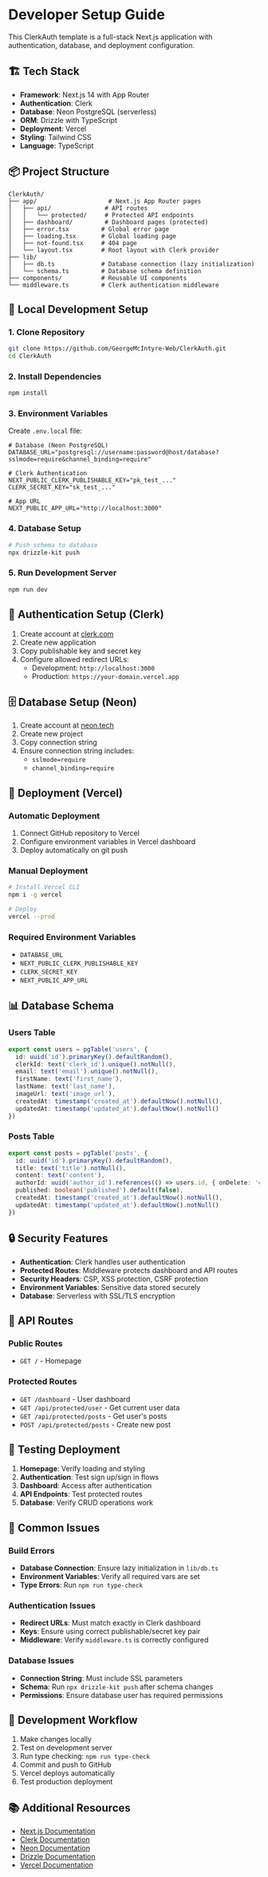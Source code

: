 # Developer Setup Guide

This ClerkAuth template is a full-stack Next.js application with authentication, database, and deployment configuration.

## 🏗️ Tech Stack

- **Framework**: Next.js 14 with App Router
- **Authentication**: Clerk
- **Database**: Neon PostgreSQL (serverless)
- **ORM**: Drizzle with TypeScript
- **Deployment**: Vercel
- **Styling**: Tailwind CSS
- **Language**: TypeScript

## 📦 Project Structure

```
ClerkAuth/
├── app/                    # Next.js App Router pages
│   ├── api/               # API routes
│   │   └── protected/     # Protected API endpoints
│   ├── dashboard/         # Dashboard pages (protected)
│   ├── error.tsx         # Global error page
│   ├── loading.tsx       # Global loading page
│   ├── not-found.tsx     # 404 page
│   └── layout.tsx        # Root layout with Clerk provider
├── lib/
│   ├── db.ts             # Database connection (lazy initialization)
│   └── schema.ts         # Database schema definition
├── components/           # Reusable UI components
└── middleware.ts         # Clerk authentication middleware
```

## 🔧 Local Development Setup

### 1. Clone Repository
```bash
git clone https://github.com/GeorgeMcIntyre-Web/ClerkAuth.git
cd ClerkAuth
```

### 2. Install Dependencies
```bash
npm install
```

### 3. Environment Variables
Create `.env.local` file:
```env
# Database (Neon PostgreSQL)
DATABASE_URL="postgresql://username:password@host/database?sslmode=require&channel_binding=require"

# Clerk Authentication
NEXT_PUBLIC_CLERK_PUBLISHABLE_KEY="pk_test_..."
CLERK_SECRET_KEY="sk_test_..."

# App URL
NEXT_PUBLIC_APP_URL="http://localhost:3000"
```

### 4. Database Setup
```bash
# Push schema to database
npx drizzle-kit push
```

### 5. Run Development Server
```bash
npm run dev
```

## 🔐 Authentication Setup (Clerk)

1. Create account at [clerk.com](https://clerk.com)
2. Create new application
3. Copy publishable key and secret key
4. Configure allowed redirect URLs:
   - Development: `http://localhost:3000`
   - Production: `https://your-domain.vercel.app`

## 🗄️ Database Setup (Neon)

1. Create account at [neon.tech](https://neon.tech)
2. Create new project
3. Copy connection string
4. Ensure connection string includes:
   - `sslmode=require`
   - `channel_binding=require`

## 🚀 Deployment (Vercel)

### Automatic Deployment
1. Connect GitHub repository to Vercel
2. Configure environment variables in Vercel dashboard
3. Deploy automatically on git push

### Manual Deployment
```bash
# Install Vercel CLI
npm i -g vercel

# Deploy
vercel --prod
```

### Required Environment Variables
- `DATABASE_URL`
- `NEXT_PUBLIC_CLERK_PUBLISHABLE_KEY`
- `CLERK_SECRET_KEY`
- `NEXT_PUBLIC_APP_URL`

## 📊 Database Schema

### Users Table
```typescript
export const users = pgTable('users', {
  id: uuid('id').primaryKey().defaultRandom(),
  clerkId: text('clerk_id').unique().notNull(),
  email: text('email').unique().notNull(),
  firstName: text('first_name'),
  lastName: text('last_name'),
  imageUrl: text('image_url'),
  createdAt: timestamp('created_at').defaultNow().notNull(),
  updatedAt: timestamp('updated_at').defaultNow().notNull()
})
```

### Posts Table
```typescript
export const posts = pgTable('posts', {
  id: uuid('id').primaryKey().defaultRandom(),
  title: text('title').notNull(),
  content: text('content'),
  authorId: uuid('author_id').references(() => users.id, { onDelete: 'cascade' }).notNull(),
  published: boolean('published').default(false),
  createdAt: timestamp('created_at').defaultNow().notNull(),
  updatedAt: timestamp('updated_at').defaultNow().notNull()
})
```

## 🔒 Security Features

- **Authentication**: Clerk handles user authentication
- **Protected Routes**: Middleware protects dashboard and API routes
- **Security Headers**: CSP, XSS protection, CSRF protection
- **Environment Variables**: Sensitive data stored securely
- **Database**: Serverless with SSL/TLS encryption

## 📝 API Routes

### Public Routes
- `GET /` - Homepage

### Protected Routes
- `GET /dashboard` - User dashboard
- `GET /api/protected/user` - Get current user data
- `GET /api/protected/posts` - Get user's posts
- `POST /api/protected/posts` - Create new post

## 🧪 Testing Deployment

1. **Homepage**: Verify loading and styling
2. **Authentication**: Test sign up/sign in flows
3. **Dashboard**: Access after authentication
4. **API Endpoints**: Test protected routes
5. **Database**: Verify CRUD operations work

## 🐛 Common Issues

### Build Errors
- **Database Connection**: Ensure lazy initialization in `lib/db.ts`
- **Environment Variables**: Verify all required vars are set
- **Type Errors**: Run `npm run type-check`

### Authentication Issues
- **Redirect URLs**: Must match exactly in Clerk dashboard
- **Keys**: Ensure using correct publishable/secret key pair
- **Middleware**: Verify `middleware.ts` is correctly configured

### Database Issues
- **Connection String**: Must include SSL parameters
- **Schema**: Run `npx drizzle-kit push` after schema changes
- **Permissions**: Ensure database user has required permissions

## 🔄 Development Workflow

1. Make changes locally
2. Test on development server
3. Run type checking: `npm run type-check`
4. Commit and push to GitHub
5. Vercel deploys automatically
6. Test production deployment

## 📚 Additional Resources

- [Next.js Documentation](https://nextjs.org/docs)
- [Clerk Documentation](https://clerk.com/docs)
- [Neon Documentation](https://neon.tech/docs)
- [Drizzle Documentation](https://orm.drizzle.team)
- [Vercel Documentation](https://vercel.com/docs)